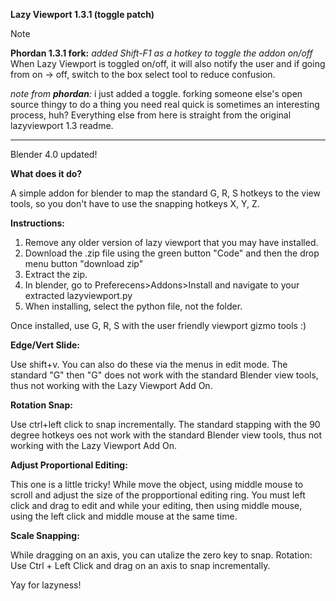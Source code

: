 **Lazy Viewport 1.3.1 (toggle patch)**

> [!NOTE]
> **Phordan 1.3.1 fork:** *added Shift-F1 as a hotkey to toggle the addon on/off*
> When Lazy Viewport is toggled on/off, it will also notify the user and if going from on -> off, switch to the box select tool to reduce confusion.

_note from **phordan**:_ i just added a toggle. forking someone else's open source thingy to do a thing you need real quick is sometimes an interesting process, huh? 
    Everything else from here is straight from the original lazyviewport 1.3 readme.

---

Blender 4.0 updated!

**What does it do?**

A simple addon for blender to map the standard G, R, S hotkeys to the view tools, so you don't have to use the snapping hotkeys X, Y, Z. 

**Instructions:**
1. Remove any older version of lazy viewport that you may have installed. 
2. Download the .zip file using the green button "Code" and then the drop menu button "download zip"
3. Extract the zip.
4. In blender, go to Preferecens>Addons>Install and navigate to your extracted lazyviewport.py 
5. When installing, select the python file, not the folder. 

Once installed, use G, R, S with the user friendly viewport gizmo tools :) 

**Edge/Vert Slide:**

Use shift+v. You can also do these via the menus in edit mode. 
The standard "G" then "G" does not work with the standard Blender view tools, thus not working with the Lazy Viewport Add On. 

**Rotation Snap:**

Use ctrl+left click to snap incrementally. 
The standard stapping with the 90 degree hotkeys oes not work with the standard Blender view tools, thus not working with the Lazy Viewport Add On. 

**Adjust Proportional Editing:**

This one is a little tricky! While move the object, using middle mouse to scroll and adjust the size of the propportional editing ring. You must left click and drag to edit and while your editing, then using middle mouse, using the left click and middle mouse at the same time. 

**Scale Snapping:**

While dragging on an axis, you can utalize the zero key to snap. 
Rotation: Use Ctrl + Left Click and drag on an axis to snap incrementally. 

Yay for lazyness!  

